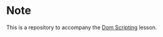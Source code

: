 # Note

This is a repository to accompany the [Dom Scripting](https://github.com/front-end-summer19/DOM-Scripting) lesson.